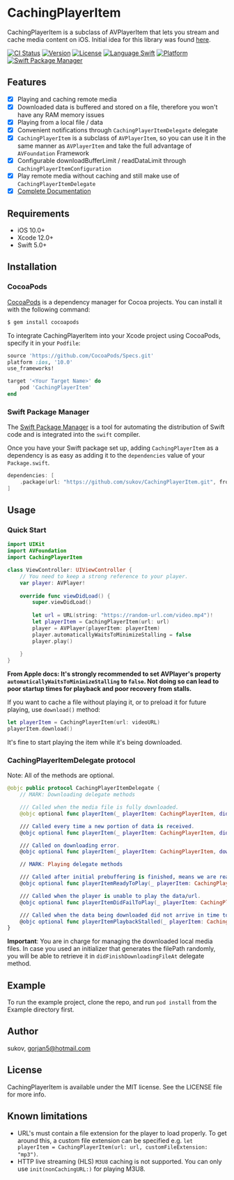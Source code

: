 # CachingPlayerItem

CachingPlayerItem is a subclass of AVPlayerItem that lets you stream and cache media content on iOS. Initial idea for this library was found [here](https://github.com/neekeetab/CachingPlayerItem).

[![CI Status](https://img.shields.io/travis/sukov/CachingPlayerItem.svg?style=flat)](https://travis-ci.org/sukov/CachingPlayerItem)
[![Version](https://img.shields.io/cocoapods/v/CachingPlayerItem.svg?style=flat)](https://cocoapods.org/pods/CachingPlayerItem)
[![License](https://img.shields.io/cocoapods/l/CachingPlayerItem.svg?style=flat)](https://cocoapods.org/pods/CachingPlayerItem)
[![Language Swift](https://img.shields.io/badge/Language-Swift%205.0-orange.svg?style=flat)](https://swift.org)
[![Platform](https://img.shields.io/cocoapods/p/CachingPlayerItem.svg?style=flat)](https://cocoapods.org/pods/CachingPlayerItem)
[![Swift Package Manager](https://img.shields.io/badge/Swift_Package_Manager-compatible-orange?style=flat)](https://www.swift.org/package-manager)

## Features

- [x] Playing and caching remote media
- [x] Downloaded data is buffered and stored on a file, therefore you won't have any RAM memory issues
- [x] Playing from a local file / data
- [x] Convenient notifications through `CachingPlayerItemDelegate` delegate
- [x] `CachingPlayerItem` is a subclass of `AVPlayerItem`, so you can use it in the same manner as `AVPlayerItem` and take the full advantage of `AVFoundation` Framework
- [x] Configurable downloadBufferLimit / readDataLimit through `CachingPlayerItemConfiguration`
- [x] Play remote media without caching and still make use of `CachingPlayerItemDelegate`
- [x] [Complete Documentation](https://sukov.github.io/CachingPlayerItem/)

## Requirements

- iOS 10.0+ 
- Xcode 12.0+
- Swift 5.0+

## Installation

### CocoaPods

[CocoaPods](http://cocoapods.org) is a dependency manager for Cocoa projects. You can install it with the following command:

```bash
$ gem install cocoapods
```

To integrate CachingPlayerItem into your Xcode project using CocoaPods, specify it in your `Podfile`:

```ruby
source 'https://github.com/CocoaPods/Specs.git'
platform :ios, '10.0'
use_frameworks!

target '<Your Target Name>' do
    pod 'CachingPlayerItem'
end
```
### Swift Package Manager

The [Swift Package Manager](https://swift.org/package-manager/) is a tool for automating the distribution of Swift code and is integrated into the `swift` compiler. 

Once you have your Swift package set up, adding `CachingPlayerItem` as a dependency is as easy as adding it to the `dependencies` value of your `Package.swift`.

```swift
dependencies: [
    .package(url: "https://github.com/sukov/CachingPlayerItem.git", from: "2.0.2")
]
```

## Usage

### Quick Start

```Swift
import UIKit
import AVFoundation
import CachingPlayerItem

class ViewController: UIViewController {
    // You need to keep a strong reference to your player.
    var player: AVPlayer!
    
    override func viewDidLoad() {
        super.viewDidLoad()
     
        let url = URL(string: "https://random-url.com/video.mp4")!
        let playerItem = CachingPlayerItem(url: url)
        player = AVPlayer(playerItem: playerItem)
        player.automaticallyWaitsToMinimizeStalling = false
        player.play()
        
    }
}
```
**From Apple docs: It's strongly recommended to set AVPlayer's property `automaticallyWaitsToMinimizeStalling` to `false`. Not doing so can lead to poor startup times for playback and poor recovery from stalls.**

If you want to cache a file without playing it, or to preload it for future playing, use `download()` method:
```Swift
let playerItem = CachingPlayerItem(url: videoURL)
playerItem.download()
```
It's fine to start playing the item while it's being downloaded.

### CachingPlayerItemDelegate protocol

Note: All of the methods are optional.

```Swift
@objc public protocol CachingPlayerItemDelegate {
    // MARK: Downloading delegate methods

    /// Called when the media file is fully downloaded.
    @objc optional func playerItem(_ playerItem: CachingPlayerItem, didFinishDownloadingFileAt filePath: String)

    /// Called every time a new portion of data is received.
    @objc optional func playerItem(_ playerItem: CachingPlayerItem, didDownloadBytesSoFar bytesDownloaded: Int, outOf bytesExpected: Int)

    /// Called on downloading error.
    @objc optional func playerItem(_ playerItem: CachingPlayerItem, downloadingFailedWith error: Error)

    // MARK: Playing delegate methods

    /// Called after initial prebuffering is finished, means we are ready to play.
    @objc optional func playerItemReadyToPlay(_ playerItem: CachingPlayerItem)

    /// Called when the player is unable to play the data/url.
    @objc optional func playerItemDidFailToPlay(_ playerItem: CachingPlayerItem, withError error: Error?)

    /// Called when the data being downloaded did not arrive in time to continue playback.
    @objc optional func playerItemPlaybackStalled(_ playerItem: CachingPlayerItem)
}
```

**Important**: You are in charge for managing the downloaded local media files. In case you used an initializer that generates the filePath randomly, you will be able to retrieve it in `didFinishDownloadingFileAt` delegate method.

## Example

To run the example project, clone the repo, and run `pod install` from the Example directory first.

## Author

sukov, gorjan5@hotmail.com

## License

CachingPlayerItem is available under the MIT license. See the LICENSE file for more info.

## Known limitations

- URL's must contain a file extension for the player to load properly. To get around this, a custom file extension can be specified e.g. `let playerItem = CachingPlayerItem(url: url, customFileExtension: "mp3")`.
- HTTP live streaming (HLS) `M3U8` caching is not supported. You can only use `init(nonCachingURL:)` for playing M3U8.
